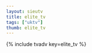 ```yaml
--- 
layout: sieutv
title: elite_tv
tags: ["uktv"]
thumb: elite_tv
---
```

{% include tvadv key=elite_tv %}
